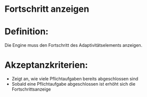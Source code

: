 # Fortschritt anzeigen


# Definition:
Die Engine muss den Fortschritt des Adaptivitätselements anzeigen.

# Akzeptanzkriterien:
- Zeigt an, wie viele Pflichtaufgaben bereits abgeschlossen sind
- Sobald eine Pflichtaufgabe abgeschlossen ist erhöht sich die Fortschrittsanzeige